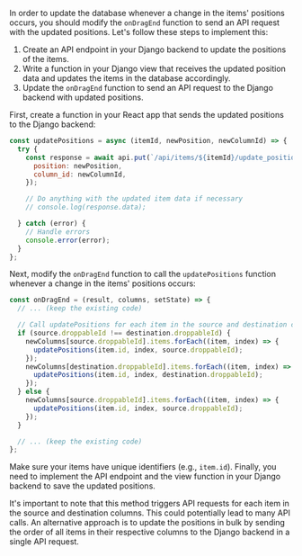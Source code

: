 In order to update the database whenever a change in the items' positions occurs, you should modify the `onDragEnd` function to send an API request with the updated positions. Let's follow these steps to implement this:

1. Create an API endpoint in your Django backend to update the positions of the items.
2. Write a function in your Django view that receives the updated position data and updates the items in the database accordingly.
3. Update the `onDragEnd` function to send an API request to the Django backend with updated positions.

First, create a function in your React app that sends the updated positions to the Django backend:

```javascript
const updatePositions = async (itemId, newPosition, newColumnId) => {
  try {
    const response = await api.put(`/api/items/${itemId}/update_position/`, {
      position: newPosition,
      column_id: newColumnId,
    });

    // Do anything with the updated item data if necessary
    // console.log(response.data);

  } catch (error) {
    // Handle errors
    console.error(error);
  }
};
```

Next, modify the `onDragEnd` function to call the `updatePositions` function whenever a change in the items' positions occurs:

```javascript 
const onDragEnd = (result, columns, setState) => {
  // ... (keep the existing code)

  // Call updatePositions for each item in the source and destination columns
  if (source.droppableId !== destination.droppableId) {
    newColumns[source.droppableId].items.forEach((item, index) => {
      updatePositions(item.id, index, source.droppableId); 
    });
    newColumns[destination.droppableId].items.forEach((item, index) => {
      updatePositions(item.id, index, destination.droppableId);
    });
  } else {
    newColumns[source.droppableId].items.forEach((item, index) => {
      updatePositions(item.id, index, source.droppableId);
    });
  }

  // ... (keep the existing code)
};
```

Make sure your items have unique identifiers (e.g., `item.id`). Finally, you need to implement the API endpoint and the view function in your Django backend to save the updated positions.

It's important to note that this method triggers API requests for each item in the source and destination columns. This could potentially lead to many API calls. An alternative approach is to update the positions in bulk by sending the order of all items in their respective columns to the Django backend in a single API request.